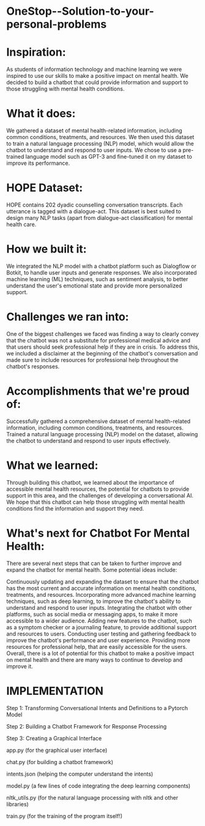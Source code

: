 # OneStop--Solution-to-your-personal-problems

# Inspiration:

As students of information technology and machine learning we were inspired to use our skills to make a positive impact on mental health. We decided to build a chatbot that could provide information and support to those struggling with mental health conditions.

# What it does:

We gathered a dataset of mental health-related information, including common conditions, treatments, and resources. We then used this dataset to train a natural language processing (NLP) model, which would allow the chatbot to understand and respond to user inputs. We chose to use a pre-trained language model such as GPT-3 and fine-tuned it on my dataset to improve its performance.

# HOPE Dataset:

HOPE contains 202 dyadic counselling conversation transcripts. Each utterance is tagged with a dialogue-act. This dataset is best suited to design many NLP tasks (apart from dialogue-act classification) for mental health care.

# How we built it:

We integrated the NLP model with a chatbot platform such as Dialogflow or Botkit, to handle user inputs and generate responses. We also incorporated machine learning (ML) techniques, such as sentiment analysis, to better understand the user's emotional state and provide more personalized support.

# Challenges we ran into:

One of the biggest challenges we faced was finding a way to clearly convey that the chatbot was not a substitute for professional medical advice and that users should seek professional help if they are in crisis. To address this, we included a disclaimer at the beginning of the chatbot's conversation and made sure to include resources for professional help throughout the chatbot's responses.

# Accomplishments that we're proud of:

Successfully gathered a comprehensive dataset of mental health-related information, including common conditions, treatments, and resources. Trained a natural language processing (NLP) model on the dataset, allowing the chatbot to understand and respond to user inputs effectively.

# What we learned:

Through building this chatbot, we learned about the importance of accessible mental health resources, the potential for chatbots to provide support in this area, and the challenges of developing a conversational AI. We hope that this chatbot can help those struggling with mental health conditions find the information and support they need.

# What's next for Chatbot For Mental Health:

There are several next steps that can be taken to further improve and expand the chatbot for mental health. Some potential ideas include:

Continuously updating and expanding the dataset to ensure that the chatbot has the most current and accurate information on mental health conditions, treatments, and resources. Incorporating more advanced machine learning techniques, such as deep learning, to improve the chatbot's ability to understand and respond to user inputs. Integrating the chatbot with other platforms, such as social media or messaging apps, to make it more accessible to a wider audience. Adding new features to the chatbot, such as a symptom checker or a journaling feature, to provide additional support and resources to users. Conducting user testing and gathering feedback to improve the chatbot's performance and user experience. Providing more resources for professional help, that are easily accessible for the users. Overall, there is a lot of potential for this chatbot to make a positive impact on mental health and there are many ways to continue to develop and improve it.

# IMPLEMENTATION

Step 1: Transforming Conversational Intents and Definitions to a Pytorch Model

Step 2: Building a Chatbot Framework for Response Processing

Step 3: Creating a Graphical Interface

app.py (for the graphical user interface)

chat.py (for building a chatbot framework)

intents.json (helping the computer understand the intents)

model.py (a few lines of code integrating the deep learning components)

nltk_utils.py (for the natural language processing with nltk and other libraries)

train.py (for the training of the program itself!)
